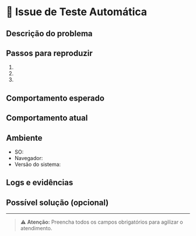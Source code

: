 # 📝 Issue de Teste Automática

## Descrição do problema
<!-- Seja claro e objetivo. Explique o que está acontecendo, incluindo mensagens de erro, se houver. -->

## Passos para reproduzir
<!-- Liste as etapas detalhadas para reproduzir o problema. -->
1. 
2. 
3. 

## Comportamento esperado
<!-- Descreva o que você esperava que acontecesse. -->

## Comportamento atual
<!-- Descreva o que realmente está acontecendo. -->

## Ambiente
<!-- Informe detalhes relevantes do ambiente: sistema operacional, navegador, versão do sistema, etc. -->
- SO:
- Navegador:
- Versão do sistema:

## Logs e evidências
<!-- Anexe logs, prints de tela ou outros arquivos que ajudem na análise. -->

## Possível solução (opcional)
<!-- Se tiver sugestões de correção, descreva aqui. -->

---

> ⚠️ **Atenção:** Preencha todos os campos obrigatórios para agilizar o atendimento.
